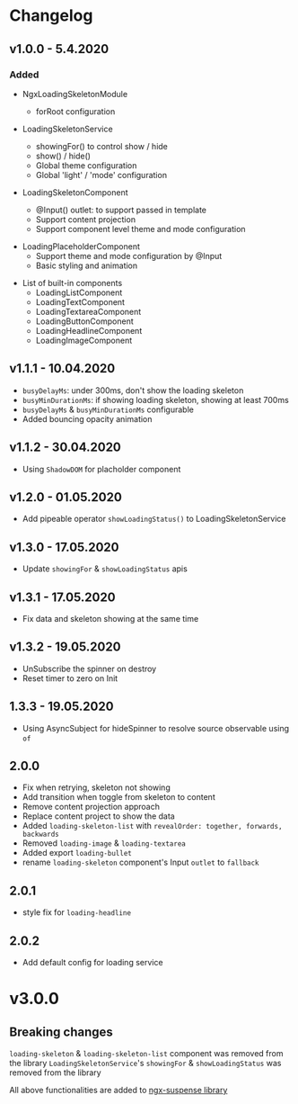 # Changelog

## v1.0.0 - 5.4.2020

### Added

- NgxLoadingSkeletonModule

  - forRoot configuration

- LoadingSkeletonService

  - showingFor() to control <loading-skeleton> show / hide
  - show() / hide()
  - Global theme configuration
  - Global 'light' / 'mode' configuration

- LoadingSkeletonComponent
  - @Input() outlet: to support passed in template
  - Support content projection
  - Support component level theme and mode configuration

* LoadingPlaceholderComponent
  - Support theme and mode configuration by @Input
  - Basic styling and animation

- List of built-in components
  - LoadingListComponent
  - LoadingTextComponent
  - LoadingTextareaComponent
  - LoadingButtonComponent
  - LoadingHeadlineComponent
  - LoadingImageComponent

## v1.1.1 - 10.04.2020

- `busyDelayMs`: under 300ms, don't show the loading skeleton
- `busyMinDurationMs`: if showing loading skeleton, showing at least 700ms
- `busyDelayMs` & `busyMinDurationMs` configurable
- Added bouncing opacity animation

## v1.1.2 - 30.04.2020

- Using `ShadowDOM` for placholder component

## v1.2.0 - 01.05.2020

- Add pipeable operator `showLoadingStatus()` to LoadingSkeletonService

## v1.3.0 - 17.05.2020

- Update `showingFor` & `showLoadingStatus` apis

## v1.3.1 - 17.05.2020

- Fix data and skeleton showing at the same time

## v1.3.2 - 19.05.2020

- UnSubscribe the spinner on destroy
- Reset timer to zero on Init

## 1.3.3 - 19.05.2020

- Using AsyncSubject for hideSpinner to resolve source observable using `of`

## 2.0.0

- Fix when retrying, skeleton not showing
- Add transition when toggle from skeleton to content
- Remove content projection approach
- Replace content project to show the data
- Added `loading-skeleton-list` with `revealOrder: together, forwards, backwards`
- Removed `loading-image` & `loading-textarea`
- Added export `loading-bullet`
- rename `loading-skeleton` component's Input `outlet` to `fallback`

## 2.0.1

- style fix for `loading-headline`

## 2.0.2

- Add default config for loading service

# v3.0.0

## Breaking changes

`loading-skeleton` & `loading-skeleton-list` component was removed from the library
`LoadingSkeletonService`'s `showingFor` & `showLoadingStatus` was removed from the library

All above functionalities are added to [ngx-suspense library](https://github.com/zhentian-wan/angular-suspense/tree/master/projects/ngx-suspense)
